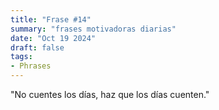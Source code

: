 ```yaml
---
title: "Frase #14"
summary: "frases motivadoras diarias"
date: "Oct 19 2024"
draft: false
tags:
- Phrases
---
```


"No cuentes los días, haz que los días cuenten."
